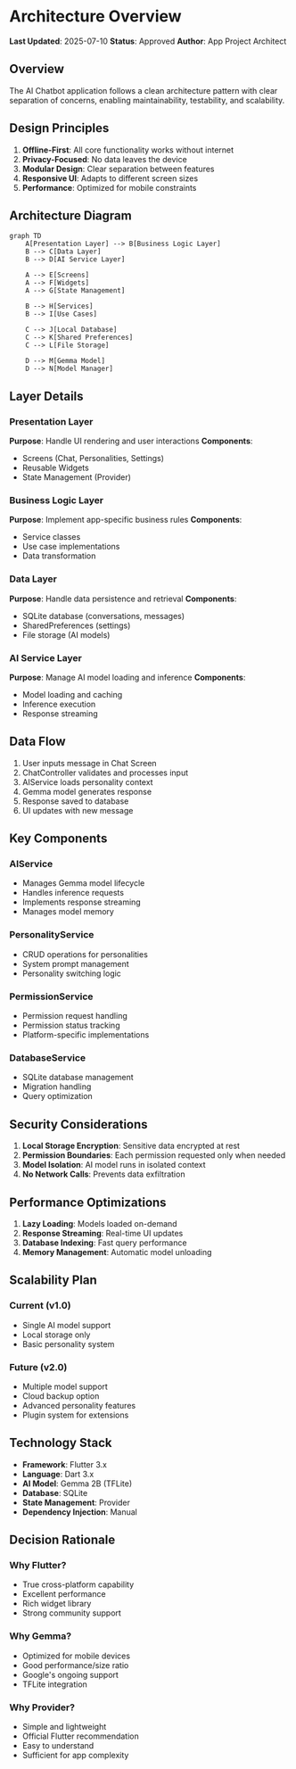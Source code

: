 # Architecture Overview

**Last Updated**: 2025-07-10
**Status**: Approved
**Author**: App Project Architect

## Overview

The AI Chatbot application follows a clean architecture pattern with clear separation of concerns, enabling maintainability, testability, and scalability.

## Design Principles

1. **Offline-First**: All core functionality works without internet
2. **Privacy-Focused**: No data leaves the device
3. **Modular Design**: Clear separation between features
4. **Responsive UI**: Adapts to different screen sizes
5. **Performance**: Optimized for mobile constraints

## Architecture Diagram

```mermaid
graph TD
    A[Presentation Layer] --> B[Business Logic Layer]
    B --> C[Data Layer]
    B --> D[AI Service Layer]
    
    A --> E[Screens]
    A --> F[Widgets]
    A --> G[State Management]
    
    B --> H[Services]
    B --> I[Use Cases]
    
    C --> J[Local Database]
    C --> K[Shared Preferences]
    C --> L[File Storage]
    
    D --> M[Gemma Model]
    D --> N[Model Manager]
```

## Layer Details

### Presentation Layer
**Purpose**: Handle UI rendering and user interactions
**Components**:
- Screens (Chat, Personalities, Settings)
- Reusable Widgets
- State Management (Provider)

### Business Logic Layer
**Purpose**: Implement app-specific business rules
**Components**:
- Service classes
- Use case implementations
- Data transformation

### Data Layer
**Purpose**: Handle data persistence and retrieval
**Components**:
- SQLite database (conversations, messages)
- SharedPreferences (settings)
- File storage (AI models)

### AI Service Layer
**Purpose**: Manage AI model loading and inference
**Components**:
- Model loading and caching
- Inference execution
- Response streaming

## Data Flow

1. User inputs message in Chat Screen
2. ChatController validates and processes input
3. AIService loads personality context
4. Gemma model generates response
5. Response saved to database
6. UI updates with new message

## Key Components

### AIService
- Manages Gemma model lifecycle
- Handles inference requests
- Implements response streaming
- Manages model memory

### PersonalityService
- CRUD operations for personalities
- System prompt management
- Personality switching logic

### PermissionService
- Permission request handling
- Permission status tracking
- Platform-specific implementations

### DatabaseService
- SQLite database management
- Migration handling
- Query optimization

## Security Considerations

1. **Local Storage Encryption**: Sensitive data encrypted at rest
2. **Permission Boundaries**: Each permission requested only when needed
3. **Model Isolation**: AI model runs in isolated context
4. **No Network Calls**: Prevents data exfiltration

## Performance Optimizations

1. **Lazy Loading**: Models loaded on-demand
2. **Response Streaming**: Real-time UI updates
3. **Database Indexing**: Fast query performance
4. **Memory Management**: Automatic model unloading

## Scalability Plan

### Current (v1.0)
- Single AI model support
- Local storage only
- Basic personality system

### Future (v2.0)
- Multiple model support
- Cloud backup option
- Advanced personality features
- Plugin system for extensions

## Technology Stack

- **Framework**: Flutter 3.x
- **Language**: Dart 3.x
- **AI Model**: Gemma 2B (TFLite)
- **Database**: SQLite
- **State Management**: Provider
- **Dependency Injection**: Manual

## Decision Rationale

### Why Flutter?
- True cross-platform capability
- Excellent performance
- Rich widget library
- Strong community support

### Why Gemma?
- Optimized for mobile devices
- Good performance/size ratio
- Google's ongoing support
- TFLite integration

### Why Provider?
- Simple and lightweight
- Official Flutter recommendation
- Easy to understand
- Sufficient for app complexity